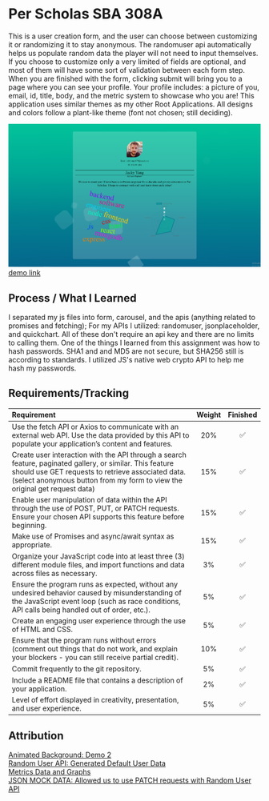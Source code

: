 # Per Scholas SBA 308A 

This is a user creation form, and the user can choose between customizing it or randomizing it to stay anonymous. The randomuser api automatically helps us populate random data the player will not need to input themselves. If you choose to customize only a very limited of fields are optional, and most of them will have some sort of validation between each form step. When you are finished with the form, clicking submit will bring you to a page where you can see your profile. Your profile includes: a picture of you, email, id, title, body, and the metric system to showcase who you are! This application uses similar themes as my other Root Applications. All designs and colors follow a plant-like theme (font not chosen; still deciding). 

![demo image](image.png)  
[demo link]()

## Process / What I Learned

I separated my js files into form, carousel, and the apis (anything related to promises and fetching); For my APIs I utilized: randomuser, jsonplaceholder, and quickchart. All of these don't require an api key and there are no limits to calling them. One of the things I learned from this assignment was how to hash passwords. SHA1 and and MD5 are not secure, but SHA256 still is according to standards. I utilized JS's native web crypto API to help me hash my passwords. 

## Requirements/Tracking

| Requirement | Weight | Finished |
| :-- | :--: | :--: |
| Use the fetch API or Axios to communicate with an external web API. Use the data provided by this API to populate your application’s content and features. | 20% | ✅ |
| Create user interaction with the API through a search feature, paginated gallery, or similar. This feature should use GET requests to retrieve associated data. (select anonymous button from my form to view the original get request data) | 15% | ✅ |
| Enable user manipulation of data within the API through the use of POST, PUT, or PATCH requests. Ensure your chosen API supports this feature before beginning. | 15% | ✅ |
| Make use of Promises and async/await syntax as appropriate. | 15% | ✅ |
| Organize your JavaScript code into at least three (3) different module files, and import functions and data across files as necessary. | 3% | ✅ |
| Ensure the program runs as expected, without any undesired behavior caused by misunderstanding of the JavaScript event loop (such as race conditions, API calls being handled out of order, etc.). | 5% | ✅ |
| Create an engaging user experience through the use of HTML and CSS. | 5% | ✅ |
| Ensure that the program runs without errors (comment out things that do not work, and explain your blockers - you can still receive partial credit). | 10% | ✅ |
| Commit frequently to the git repository. | 5% | ✅ |
| Include a README file that contains a description of your application. | 2% | ✅ |
| Level of effort displayed in creativity, presentation, and user experience. | 5% | ✅ |

## Attribution
[Animated Background: Demo 2](https://wweb.dev/resources/animated-css-background-generator)  
[Random User API: Generated Default User Data](https://randomuser.me/)  
[Metrics Data and Graphs](https://quickchart.io/)  
[JSON MOCK DATA: Allowed us to use PATCH requests with Random User API](https://jsonplaceholder.typicode.com/)

